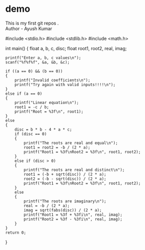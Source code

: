 # demo
This is my first git repos .
<br>
Author - Ayush Kumar 

#include <stdio.h>
#include <stdlib.h>
#include <math.h>

int main()
{
    float a, b, c, disc;
    float root1, root2, real, imag;

    printf("Enter a, b, c values\n");
    scanf("%f%f%f", &a, &b, &c);

    if ((a == 0) && (b == 0))
    {
        printf("Invalid coefficients\n");
        printf("Try again with valid inputs!!!!\n");
    }
    else if (a == 0)
    {
        printf("Linear equation\n");
        root1 = -c / b;
        printf("Root = %3f\n", root1);
    }
    else
    {
        disc = b * b - 4 * a * c;
        if (disc == 0)
        {
            printf("The roots are real and equal\n");
            root1 = root2 = -b / (2 * a);
            printf("Root1 = %3f\nRoot2 = %3f\n", root1, root2);
        }
        else if (disc > 0)
        {
            printf("The roots are real and distinct\n");
            root1 = (-b + sqrt(disc)) / (2 * a);
            root2 = (-b - sqrt(disc)) / (2 * a);
            printf("Root1 = %3f\nRoot2 = %3f\n", root1, root2);
        }
        else
        {
            printf("The roots are imaginary\n");
            real = -b / (2 * a);
            imag = sqrt(fabs(disc)) / (2 * a);
            printf("Root1 = %3f + %3fi\n", real, imag);
            printf("Root2 = %3f - %3fi\n", real, imag);
        }
    }
    return 0;
}
